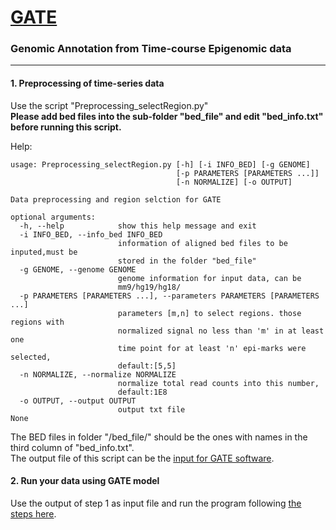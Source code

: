 [GATE](http://yu68.github.io/GATE/)
====

### Genomic Annotation from Time-course Epigenomic data 
---
#### 1. Preprocessing of time-series data

Use the script "Preprocessing\_selectRegion.py"  
__Please add bed files into the sub-folder "bed_file" and edit "bed_info.txt" before running this script.__  

  Help:
```
usage: Preprocessing_selectRegion.py [-h] [-i INFO_BED] [-g GENOME]
                                     [-p PARAMETERS [PARAMETERS ...]]
                                     [-n NORMALIZE] [-o OUTPUT]

Data preprocessing and region selction for GATE

optional arguments:
  -h, --help            show this help message and exit
  -i INFO_BED, --info_bed INFO_BED
                        information of aligned bed files to be inputed,must be
                        stored in the folder "bed_file"
  -g GENOME, --genome GENOME
                        genome information for input data, can be
                        mm9/hg19/hg18/
  -p PARAMETERS [PARAMETERS ...], --parameters PARAMETERS [PARAMETERS ...]
                        parameters [m,n] to select regions. those regions with
                        normalized signal no less than 'm' in at least one
                        time point for at least 'n' epi-marks were selected,
                        default:[5,5]
  -n NORMALIZE, --normalize NORMALIZE
                        normalize total read counts into this number,
                        default:1E8
  -o OUTPUT, --output OUTPUT
                        output txt file
None
```
The BED files in folder "/bed_file/" should be the ones with names in the third column of "bed_info.txt".  
The output file of this script can be the [input for GATE software](http://systemsbio.ucsd.edu/GATE/Input.htm).

#### 2. Run your data using GATE model
Use the output of step 1 as input file and run the program following [the steps here](http://systemsbio.ucsd.edu/GATE/Usage.htm).
